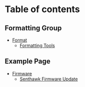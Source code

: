 # Table of contents

## Formatting Group

* [Format](README.md)
  * [Formatting Tools](formatting-group/format/formatting-tools.md)

## Example Page

* [Firmware](example-page/firmware/README.md)
  * [Senthawk Firmware Update](example-page/firmware/senthawk-firmware-update.md)
